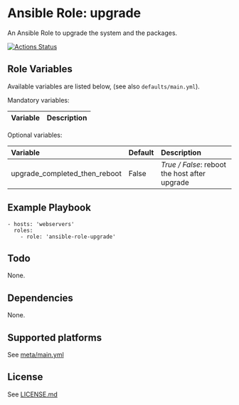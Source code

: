# Ansible Role: upgrade

An Ansible Role to upgrade the system and the packages.

[![Actions Status](https://github.com/tristan-weil/ansible-role-upgrade/workflows/molecule/badge.svg?branch=master)](https://github.com/tristan-weil/ansible-role-upgrade/actions)

## Role Variables

Available variables are listed below, (see also `defaults/main.yml`).

Mandatory variables:

| Variable      | Description |
| :------------ | :---------- |

Optional variables:

| Variable      | Default | Description |
| :------------ | :------ | :---------- |
| upgrade_completed_then_reboot | False | *True / False*: reboot the host after upgrade |

## Example Playbook

    - hosts: 'webservers'
      roles:
        - role: 'ansible-role-upgrade'

## Todo

None.

## Dependencies

None.

## Supported platforms

See [meta/main.yml](https://github.com/tristan-weil/ansible-role-upgrade/blob/master/meta/main.yml)

## License

See [LICENSE.md](https://github.com/tristan-weil/ansible-role-upgrade/blob/master/LICENSE.md)
